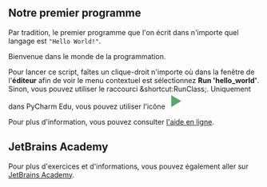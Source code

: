 ## Notre premier programme

Par tradition, le premier programme que l'on écrit dans n'importe quel langage est `"Hello World!"`.

  
Bienvenue dans le monde de la programmation.
  
Pour lancer ce script, faîtes un clique-droit n'importe où dans la fenêtre de l'**éditeur** afin de voir le menu contextuel est sélectionnez **Run 'hello_world'**.
Sinon, vous pouvez utiliser le raccourci &shortcut:RunClass;.
Uniquement dans PyCharm Edu, vous pouvez utiliser l'icône ![](execute.svg)

Pour plus d'information, vous pouvez consulter [l'aide en ligne](https://www.jetbrains.com/help/pycharm/running-and-rerunning-applications.html).

## JetBrains Academy

Pour plus d'exercices et d'informations, vous pouvez également aller sur [JetBrains Academy](https://hi.hyperskill.org?utm_source=ide&utm_medium=ide&utm_campaign=ide&utm_content=first-task).
